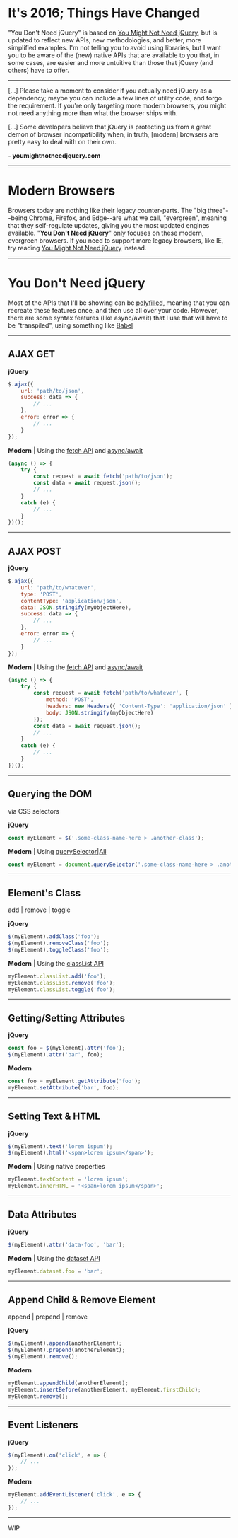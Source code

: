 # It's 2016; Things Have Changed

"You Don't Need jQuery" is based on [You Might Not Need jQuery](https://github.com/HubSpot/YouMightNotNeedjQuery), but is updated to reflect new APIs, new methodologies, and better, more simplified examples. I'm not telling you to avoid using libraries, but I want you to be aware of the (new) native APIs that are available to you that, in some cases, are easier and more untuitive than those that jQuery (and others) have to offer.

---

[...] Please take a moment to consider if you actually need jQuery as a dependency; maybe you can include a few lines of utility code, and forgo the requirement. If you're only targeting more modern browsers, you might not need anything more than what the browser ships with.

[...] Some developers believe that jQuery is protecting us from a great demon of browser incompatibility when, in truth, [modern] browsers are pretty easy to deal with on their own.

**- youmightnotneedjquery.com**

---

# Modern Browsers
Browsers today are nothing like their legacy counter-parts. The "big three"--being Chrome, Firefox, and Edge--are what we call, "evergreen", meaning that they self-regulate updates, giving you the most updated engines available. "**You Don't Need jQuery**" only focuses on these modern, evergreen browsers. If you need to support more legacy browsers, like IE, try reading [You Might Not Need jQuery](https://github.com/HubSpot/YouMightNotNeedjQuery) instead.

---
# You Don't Need jQuery

Most of the APIs that I'll be showing can be [polyfilled](https://en.wikipedia.org/wiki/Polyfill), meaning that you can recreate these features once, and then use all over your code. However, there are some syntax features (like async/await) that I use that will have to be "transpiled", using something like [Babel](https://babeljs.io/)

---

## AJAX GET

**jQuery**
```javascript
$.ajax({
    url: 'path/to/json',
    success: data => {
        // ...
    },
    error: error => {
        // ...
    }
});
```

**Modern** | Using the [fetch API](https://developer.mozilla.org/en-US/docs/Web/API/Fetch_API) and [async/await](http://tc39.github.io/ecmascript-asyncawait/)
```javascript
(async () => {
    try {
        const request = await fetch('path/to/json');
        const data = await request.json();
        // ...
    }
    catch (e) {
        // ...
    }
})();
```

---

## AJAX POST

**jQuery**
```javascript
$.ajax({
    url: 'path/to/whatever',
    type: 'POST',
    contentType: 'application/json',
    data: JSON.stringify(myObjectHere),
    success: data => {
        // ...
    },
    error: error => {
        // ...
    }
});
```

**Modern** | Using the [fetch API](https://developer.mozilla.org/en-US/docs/Web/API/Fetch_API) and [async/await](http://tc39.github.io/ecmascript-asyncawait/)
```javascript
(async () => {
    try {
        const request = await fetch('path/to/whatever', {
            method: 'POST',
            headers: new Headers({ 'Content-Type': 'application/json' }),
            body: JSON.stringify(myObjectHere)
        });
        const data = await request.json();
        // ...
    }
    catch (e) {
        // ...
    }
})();
```

---

## Querying the DOM
via CSS selectors

**jQuery**
```javascript
const myElement = $('.some-class-name-here > .another-class');
```

**Modern** | Using [querySelector|All](https://developer.mozilla.org/en-US/docs/Web/API/Document/querySelector)
```javascript
const myElement = document.querySelector('.some-class-name-here > .another-class');
```

---

## Element's Class
add | remove | toggle

**jQuery**
```javascript
$(myElement).addClass('foo');
$(myElement).removeClass('foo');
$(myElement).toggleClass('foo');
```

**Modern** | Using the [classList API](https://developer.mozilla.org/en-US/docs/Web/API/Element/classList)
```javascript
myElement.classList.add('foo');
myElement.classList.remove('foo');
myElement.classList.toggle('foo');
```

---

## Getting/Setting Attributes

**jQuery**
```javascript
const foo = $(myElement).attr('foo');
$(myElement).attr('bar', foo);
```

**Modern**
```javascript
const foo = myElement.getAttribute('foo');
myElement.setAttribute('bar', foo);
```

---

## Setting Text & HTML

**jQuery**
```javascript
$(myElement).text('lorem ispum');
$(myElement).html('<span>lorem ipsum</span>');
```

**Modern** | Using native properties
```javascript
myElement.textContent = 'lorem ipsum';
myElement.innerHTML = '<span>lorem ipsum</span>';
```

---

## Data Attributes

**jQuery**
```javascript
$(myElement).attr('data-foo', 'bar');
```

**Modern** | Using the [dataset API](https://developer.mozilla.org/en-US/docs/Web/API/HTMLElement/dataset)
```javascript
myElement.dataset.foo = 'bar';
```

---

## Append Child & Remove Element
append | prepend | remove

**jQuery**
```javascript
$(myElement).append(anotherElement);
$(myElement).prepend(anotherElement);
$(myElement).remove();
```

**Modern**
```javascript
myElement.appendChild(anotherElement);
myElement.insertBefore(anotherElement, myElement.firstChild);
myElement.remove();
```

---

## Event Listeners

**jQuery**
```javascript
$(myElement).on('click', e => { 
    // ... 
});
```

**Modern**
```javascript
myElement.addEventListener('click', e => { 
    // ... 
});
```

---

WIP
